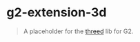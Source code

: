 # g2-extension-3d

> A placeholder for the [threed](https://github.com/antvis/G2/blob/v5/src/lib/std.ts) lib for G2.
